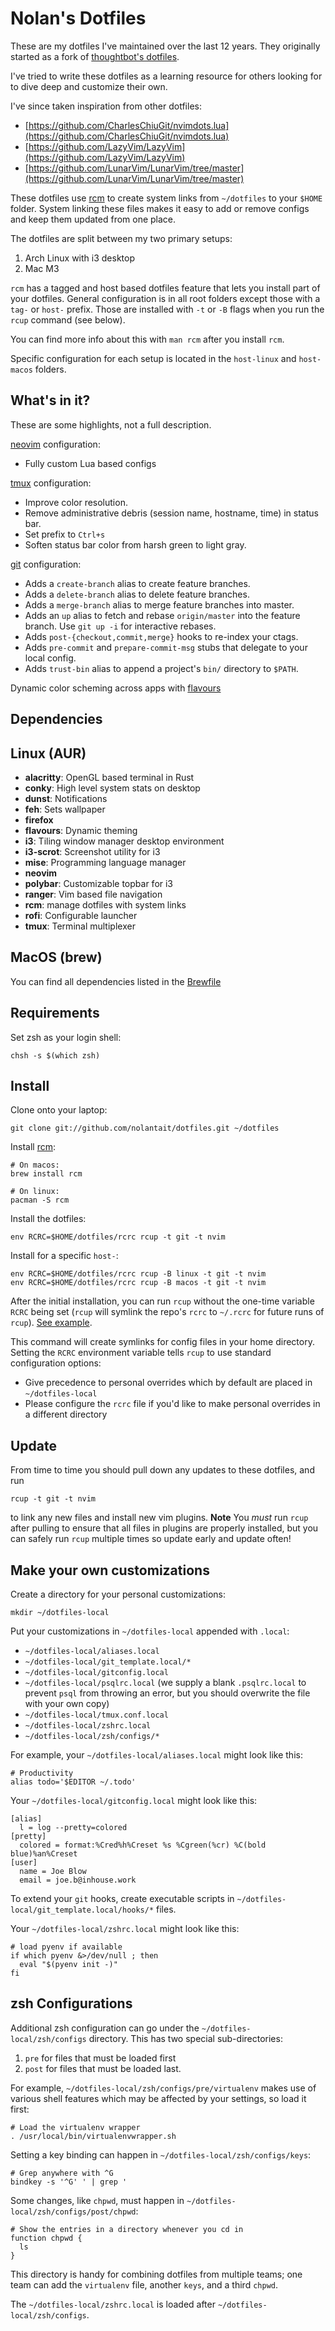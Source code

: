 Nolan's Dotfiles
===================

These are my dotfiles I've maintained over the last 12 years. They originally
started as a fork of [thoughtbot's dotfiles](https://github.com/thoughtbot/dotfiles).

I've tried to write these dotfiles as a learning resource for others looking for
to dive deep and customize their own.

I've since taken inspiration from other dotfiles:

- [https://github.com/CharlesChiuGit/nvimdots.lua](https://github.com/CharlesChiuGit/nvimdots.lua)
- [https://github.com/LazyVim/LazyVim](https://github.com/LazyVim/LazyVim)
- [https://github.com/LunarVim/LunarVim/tree/master](https://github.com/LunarVim/LunarVim/tree/master)

These dotfiles use [rcm](https://github.com/thoughtbot/rcm) to create system
links from `~/dotfiles` to your `$HOME` folder. System linking these files makes
it easy to add or remove configs and keep them updated from one place.

The dotfiles are split between my two primary setups:

1. Arch Linux with i3 desktop
2. Mac M3

`rcm` has a tagged and host based dotfiles feature that lets you install part of
your dotfiles. General configuration is in all root folders except those with a
`tag-` or `host-` prefix. Those are installed with `-t` or `-B` flags when you
run the `rcup` command (see below).

You can find more info about this with `man rcm` after you install `rcm`.

Specific configuration for each setup is located in the `host-linux` and
`host-macos` folders.

What's in it?
-------------

These are some highlights, not a full description.

[neovim](https://neovim.io) configuration:

* Fully custom Lua based configs

[tmux](http://robots.thoughtbot.com/a-tmux-crash-course) configuration:

* Improve color resolution.
* Remove administrative debris (session name, hostname, time) in status bar.
* Set prefix to `Ctrl+s`
* Soften status bar color from harsh green to light gray.

[git](http://git-scm.com/) configuration:

* Adds a `create-branch` alias to create feature branches.
* Adds a `delete-branch` alias to delete feature branches.
* Adds a `merge-branch` alias to merge feature branches into master.
* Adds an `up` alias to fetch and rebase `origin/master` into the feature
  branch. Use `git up -i` for interactive rebases.
* Adds `post-{checkout,commit,merge}` hooks to re-index your ctags.
* Adds `pre-commit` and `prepare-commit-msg` stubs that delegate to your local
  config.
* Adds `trust-bin` alias to append a project's `bin/` directory to `$PATH`.

Dynamic color scheming across apps with [flavours](https://github.com/Misterio77/flavours)

Dependencies
------------

## Linux (AUR)

- **alacritty**: OpenGL based terminal in Rust
- **conky**: High level system stats on desktop
- **dunst**: Notifications
- **feh**: Sets wallpaper
- **firefox**
- **flavours**: Dynamic theming
- **i3**: Tiling window manager desktop environment
- **i3-scrot**: Screenshot utility for i3
- **mise**: Programming language manager
- **neovim**
- **polybar**: Customizable topbar for i3
- **ranger**: Vim based file navigation
- **rcm**: manage dotfiles with system links
- **rofi**: Configurable launcher
- **tmux**: Terminal multiplexer

## MacOS (brew)

You can find all dependencies listed in the [Brewfile](host-macos/Brewfile)

Requirements
------------

Set zsh as your login shell:

    chsh -s $(which zsh)

Install
-------

Clone onto your laptop:

    git clone git://github.com/nolantait/dotfiles.git ~/dotfiles

Install [rcm](https://github.com/thoughtbot/rcm):

    # On macos:
    brew install rcm

    # On linux:
    pacman -S rcm

Install the dotfiles:

    env RCRC=$HOME/dotfiles/rcrc rcup -t git -t nvim

Install for a specific `host-`:

    env RCRC=$HOME/dotfiles/rcrc rcup -B linux -t git -t nvim
    env RCRC=$HOME/dotfiles/rcrc rcup -B macos -t git -t nvim

After the initial installation, you can run `rcup` without the one-time variable
`RCRC` being set (`rcup` will symlink the repo's `rcrc` to `~/.rcrc` for future
runs of `rcup`). [See example](https://github.com/thoughtbot/dotfiles/blob/master/rcrc).

This command will create symlinks for config files in your home directory.
Setting the `RCRC` environment variable tells `rcup` to use standard
configuration options:

* Give precedence to personal overrides which by default are placed in
  `~/dotfiles-local`
* Please configure the `rcrc` file if you'd like to make personal
  overrides in a different directory

Update
------

From time to time you should pull down any updates to these dotfiles, and run

    rcup -t git -t nvim

to link any new files and install new vim plugins. **Note** You _must_ run
`rcup` after pulling to ensure that all files in plugins are properly installed,
but you can safely run `rcup` multiple times so update early and update often!

Make your own customizations
----------------------------

Create a directory for your personal customizations:

    mkdir ~/dotfiles-local

Put your customizations in `~/dotfiles-local` appended with `.local`:

* `~/dotfiles-local/aliases.local`
* `~/dotfiles-local/git_template.local/*`
* `~/dotfiles-local/gitconfig.local`
* `~/dotfiles-local/psqlrc.local` (we supply a blank `.psqlrc.local` to prevent `psql` from
  throwing an error, but you should overwrite the file with your own copy)
* `~/dotfiles-local/tmux.conf.local`
* `~/dotfiles-local/zshrc.local`
* `~/dotfiles-local/zsh/configs/*`

For example, your `~/dotfiles-local/aliases.local` might look like this:

    # Productivity
    alias todo='$EDITOR ~/.todo'

Your `~/dotfiles-local/gitconfig.local` might look like this:

    [alias]
      l = log --pretty=colored
    [pretty]
      colored = format:%Cred%h%Creset %s %Cgreen(%cr) %C(bold blue)%an%Creset
    [user]
      name = Joe Blow
      email = joe.b@inhouse.work

To extend your `git` hooks, create executable scripts in
`~/dotfiles-local/git_template.local/hooks/*` files.

Your `~/dotfiles-local/zshrc.local` might look like this:

    # load pyenv if available
    if which pyenv &>/dev/null ; then
      eval "$(pyenv init -)"
    fi

zsh Configurations
------------------

Additional zsh configuration can go under the `~/dotfiles-local/zsh/configs`
directory. This has two special sub-directories:

1. `pre` for files that must be loaded first
2. `post` for files that must be loaded last.

For example, `~/dotfiles-local/zsh/configs/pre/virtualenv` makes use of various
shell features which may be affected by your settings, so load it first:

    # Load the virtualenv wrapper
    . /usr/local/bin/virtualenvwrapper.sh

Setting a key binding can happen in `~/dotfiles-local/zsh/configs/keys`:

    # Grep anywhere with ^G
    bindkey -s '^G' ' | grep '

Some changes, like `chpwd`, must happen in `~/dotfiles-local/zsh/configs/post/chpwd`:

    # Show the entries in a directory whenever you cd in
    function chpwd {
      ls
    }

This directory is handy for combining dotfiles from multiple teams; one team
can add the `virtualenv` file, another `keys`, and a third `chpwd`.

The `~/dotfiles-local/zshrc.local` is loaded after `~/dotfiles-local/zsh/configs`.
